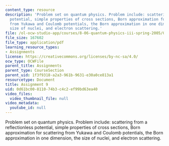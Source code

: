 ```yaml
---
content_type: resource
description: 'Problem set on quantum physics. Problem include: scattering from a reflectionless
  potential, simple properties of cross sections, Born approximation for scattering
  from Yukawa and Coulomb potentials, the Born approximation in one dimension, the
  size of nuclei, and electron scattering.'
file: /ol-ocw-studio-app/courses/8-06-quantum-physics-iii-spring-2005/0d61bc00811074b3c4c2ef99bd63ea40_ps9.pdf
file_size: 167602
file_type: application/pdf
learning_resource_types:
- Assignments
license: https://creativecommons.org/licenses/by-nc-sa/4.0/
ocw_type: OCWFile
parent_title: Assignments
parent_type: CourseSection
parent_uid: 1f3f9318-a2a3-961b-9631-e30a0ce813a1
resourcetype: Document
title: Assignment 9
uid: 0d61bc00-8110-74b3-c4c2-ef99bd63ea40
video_files:
  video_thumbnail_file: null
video_metadata:
  youtube_id: null
---
```

Problem set on quantum physics. Problem include: scattering from a reflectionless potential, simple properties of cross sections, Born approximation for scattering from Yukawa and Coulomb potentials, the Born approximation in one dimension, the size of nuclei, and electron scattering.